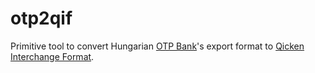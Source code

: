 otp2qif
=======

Primitive tool to convert Hungarian [OTP Bank](https://www.otpbank.hu)'s export format to [Qicken Interchange Format](http://en.wikipedia.org/wiki/Quicken_Interchange_Format).
